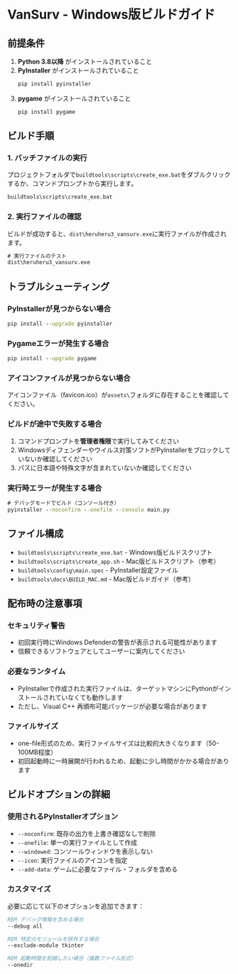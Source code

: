 # VanSurv - Windows版ビルドガイド

## 前提条件

1. **Python 3.8以降** がインストールされていること
2. **PyInstaller** がインストールされていること
   ```cmd
   pip install pyinstaller
   ```
3. **pygame** がインストールされていること
   ```cmd
   pip install pygame
   ```

## ビルド手順

### 1. バッチファイルの実行
プロジェクトフォルダで`buildtools\scripts\create_exe.bat`をダブルクリックするか、コマンドプロンプトから実行します。

```cmd
buildtools\scripts\create_exe.bat
```

### 2. 実行ファイルの確認
ビルドが成功すると、`dist\heruheru3_vansurv.exe`に実行ファイルが作成されます。

```cmd
# 実行ファイルのテスト
dist\heruheru3_vansurv.exe
```

## トラブルシューティング

### PyInstallerが見つからない場合
```cmd
pip install --upgrade pyinstaller
```

### Pygameエラーが発生する場合
```cmd
pip install --upgrade pygame
```

### アイコンファイルが見つからない場合
アイコンファイル（favicon.ico）が`assets\`フォルダに存在することを確認してください。

### ビルドが途中で失敗する場合
1. コマンドプロンプトを**管理者権限**で実行してみてください
2. Windowsディフェンダーやウイルス対策ソフトがPyInstallerをブロックしていないか確認してください
3. パスに日本語や特殊文字が含まれていないか確認してください

### 実行時エラーが発生する場合
```cmd
# デバッグモードでビルド（コンソール付き）
pyinstaller --noconfirm --onefile --console main.py
```

## ファイル構成

- `buildtools\scripts\create_exe.bat` - Windows版ビルドスクリプト
- `buildtools\scripts\create_app.sh` - Mac版ビルドスクリプト（参考）
- `buildtools\config\main.spec` - PyInstaller設定ファイル
- `buildtools\docs\BUILD_MAC.md` - Mac版ビルドガイド（参考）

## 配布時の注意事項

### セキュリティ警告
- 初回実行時にWindows Defenderの警告が表示される可能性があります
- 信頼できるソフトウェアとしてユーザーに案内してください

### 必要なランタイム
- PyInstallerで作成された実行ファイルは、ターゲットマシンにPythonがインストールされていなくても動作します
- ただし、Visual C++ 再頒布可能パッケージが必要な場合があります

### ファイルサイズ
- one-file形式のため、実行ファイルサイズは比較的大きくなります（50-100MB程度）
- 初回起動時に一時展開が行われるため、起動に少し時間がかかる場合があります

## ビルドオプションの詳細

### 使用されるPyInstallerオプション

- `--noconfirm`: 既存の出力を上書き確認なしで削除
- `--onefile`: 単一の実行ファイルとして作成
- `--windowed`: コンソールウィンドウを表示しない
- `--icon`: 実行ファイルのアイコンを指定
- `--add-data`: ゲームに必要なファイル・フォルダを含める

### カスタマイズ
必要に応じて以下のオプションを追加できます：

```cmd
REM デバッグ情報を含める場合
--debug all

REM 特定のモジュールを除外する場合
--exclude-module tkinter

REM 起動時間を短縮したい場合（複数ファイル形式）
--onedir
```
